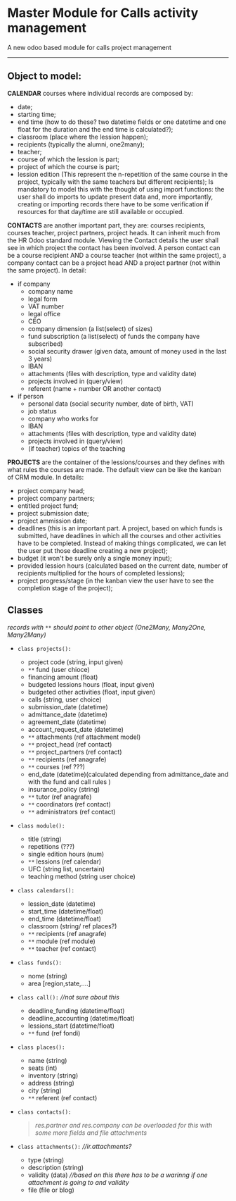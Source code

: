 # Master Module for Calls activity management 
A new odoo based module for calls project management

------
## Object to model:
**CALENDAR** courses where individual records are composed by:
+ date;
+ starting time;
+ end time (how to do these? two datetime fields or one datetime and one float for the duration and the end time is calculated?);
+ classroom (place where the lession happen);
+ recipients (typically the alumni, one2many);
+ teacher;
+ course of which the lession is part;
+ project of which the course is part;
+ lession edition (This represent the n-repetition of the same course in the project, typically with the same teachers but different recipients);
Is mandatory to model this with the thought of using import functions: the user shall do imports to update present data and, more importantly, creating or importing records there have to be some verification if resources for that day/time are still available or occupied.


**CONTACTS** are another important part, they are: courses recipients, courses teacher, project partners, project heads. It can inherit much from the HR Odoo standard module. Viewing the Contact details the user shall see in which project the contact has been involved. A person contact can be a course recipient AND a course teacher (not within the same project), a company contact can be a project head AND a project partner (not within the same project). In detail:
+ if company
    + company name
    + legal form
    + VAT number
    + legal office
    + CEO
    + company dimension (a list(select) of sizes)
    + fund subscription (a list(select) of funds the company have subscribed)
    + social security drawer (given data, amount of money used in the last 3 years)
    + IBAN
    + attachments (files with description, type and validity date)
    + projects involved in (query/view)
    + referent (name + number OR another contact)
+ if person
    + personal data (social security number, date of birth, VAT)
    + job status
    + company who works for
    + IBAN
    + attachments (files with description, type and validity date)
    + projects involved in (query/view)
    + (if teacher) topics of the teaching

**PROJECTS** are the container of the lessions/courses and they defines with what rules the courses are made. The default view can be like the kanban of CRM module. In details:
+ project company head;
+ project company partners;
+ entitled project fund;
+ project submission date;
+ project ammission date;
+ deadlines (this is an important part. A project, based on which funds is submitted, have deadlines in which all the courses and other activities have to be completed. Instead of making things complicated, we can let the user put those deadline creating a new project);
+ budget (it won't be surely only a single money input);
+ provided lession hours (calculated based on the current date, number of recipients multiplied for the hours of completed lessions);
+ project progress/stage (in the kanban view the user have to see the completion stage of the project);


## Classes
*records with `**` should point to other object (One2Many, Many2One, Many2Many)*

+ `class projects():`
    + project code (string, input given)
    + `**` fund (user chioce)
    + financing amount (float)
    + budgeted lessions hours (float, input given)
    + budgeted other activities (float, input given)
    + calls (string, user choice)
    + submission_date (datetime)
    + admittance_date (datetime)
    + agreement_date (datetime)
    + account_request_date (datetime)
    + `**` attachments (ref attachment model)
    + `**` project_head (ref contact)
    + `**` project_partners (ref contact)
    + `**` recipients (ref anagrafe)
    + `**` courses (ref ???)
    + end_date (datetime)(calculated depending from admittance_date and with the fund and call rules )
    + insurance_policy (string)
    + `**` tutor (ref anagrafe)
    + `**` coordinators (ref contact)
    + `**` administrators (ref contact)

+ `class module():`
    + title (string)
    + repetitions (???)
    + single edition hours (num)
    + `**` lessions (ref calendar)
    + UFC (string list, uncertain)
    + teaching method (string user choice)

+ `class calendars():`
    + lession_date (datetime)
    + start_time (datetime/float)
    + end_time (datetime/float)
    + classroom (string/ ref places?)
    + `**` recipients (ref anagrafe)
    + `**` module (ref module)
    + `**` teacher (ref contact)

+ `class funds():`
    + nome (string)
    + area \[region,state,....\]

+ `class call():` *//not sure about this*
    + deadline_funding (datetime/float)
    + deadline_accounting (datetime/float)
    + lessions_start (datetime/float)
    + `**` fund (ref fondi)

+ `class places():` 
    + name (string)
    + seats (int)
    + inventory (string)
    + address (string)
    + city (string)
    + `**` referent (ref contact)

+ `class contacts():`
    >*res.partner and res.company can be overloaded for this with some more fields and file attachments*

+ `class attachments():` *//ir.attachments?*
    + type (string)
    + description (string)
    + validity (data) *//based on this there has to be a warinng if one attachment is going to and validity*
    + file (file or blog)

<!------
🇮🇹
## Oggetti da modellare:
**CALENDARIO** corsi le cui i singoli record sono composti da:
+ data;
+ orario inizio;
+ orario fine (vedere se da gestire avendo una durata e calcolando poi inizio e fine o se fare due dati separati);
+ luogo svolgimento corso
+ destinatari corso (ovvero gli alunni);
+ docente;
+ progetto in cui è inserita la lezione;
+ modulo formativo in cui rientra la lezione;
+ edizione della lezione (cioè n-ripetizione della stessa lezione all’interno del progetto, di solito con destinatari diversi ma stesso docente);
È necessario prevedere che ci sarà una procedura di import dei calendari che dovrà controllare se una risorsa (docente, alunno, sede ecc) sia già impegnata per ogni data importata.

**ANAGRAFE** in cui ci sono destinatari corsi, partner nei progetti, aziende e docenti (è possibile che qui dovremo solo modificare un po’ il modulo HR di odoo. Ovviamente bisognerà poi mettere delle viste sulla singola anagrafica per far vedere in quali progetti quel singolo record è stato intestatario (docente/destinatario/partner)
+ se azienda
    + denominazione
    + forma giuridica
    + p.iva/c.f.
    + sede legale
    + legale rappresentante
    + dimensione (micro, piccola, media, grande)
    + a che fondo è iscritta
    + cassetto previdenziale
    + sede legale
    + IBAN
    + zona documenti (documenti con scadenza)
    + progetti a cui ha partecipato (query)
    + interlocutore
+ se persona fisica
    + dati personali (cf, data di nascita, p.iva)
    + azienda in cui lavora
    + (se destinatario) stato occupazionale
    + IBAN
    + zona documenti (documenti con data scadenza)
    + progetti a cui ha partecipato (query)
    + (se docente) cosa insegna

i **PROGETTI** formativi (che verranno resi in una dashboard) in cui vengono specificati:
+ azienda proponente (intestatario del progetto);
+ partner progetto (chi partecipa, di solito altre aziende);
+ fondo in cui viene presentato il progetto;
+ data presentazione progetto;
+ data ammissione progetto;
+ scadenza/scadenze (questa è una cosa molto importante. Un progetto una volta ammesso al finanziamento ha un termine massimo per svolgere tutte le attività che vengono finanziate, inoltre ci sono scadenze intermedie per la presentazione al fondo di anticipi di finanziamento ecc. Tutte queste scadenze variano da fondo a fondo. Utilizzando il modulo CRM come base dovremmo riuscire a implementare una cosa del genere);
+ budget di spesa (ce ne sarà più di uno probabilmente di voci di budget, al momento non lo so);
+ ore formazione erogate (che sarà un campo calcolato, alla data corrente, in base al [numero di destinatari]*[ore di corso effettuate]);
+ avanzamento progetto (indicativo di una view per dire che bisognerà mostrare il grado di avanzamento del progetto. Dipendentemente da più fattori, uno su tutti il fondo su cui è stato presentato, bisognerà dare all’utente la percezione del grado di avanzamento del progetto);


## Classi
*i campi con `**` sono possibilmente puntatori a campi di altre classi (One2Many, Many2One, Many2Many)*

+ `class progetti():`
    + codice progetto (string)
    + `**` fondo  (ref fondi)
    + importo finanziamento (float)
    + ore di formazione da budget (float)
    + ore operatori da budget (float)
    + dgr di riferimento (string)
    + sportello di presentazione (string)
    + data di presentazione (data)
    + data notifica finanziamento (datetime)
    + data convenzione (datetime)
    + data richiesta acconto/anticipo (datetime)
    + allegati (file)
    + `**` titolare progetto (ref contatto)
    + `**` partner progetto (ref contatto)
    + `**` destinatari (ref anagrafe)
    + `**` corsi/lezioni (ref ???)
    + data chiusura progetto calcolata da data inizio e scadenza finanziamento in base a fondo e avviso/dgr (datetime)
    + polizza (string)
    + operatori (???)
    + `**` tutor (ref anagrafe)
    + `**` coordinatori (ref contatto)
    + `**` amministratori (ref contatto)
    + `**` queo_che_serve (ref contatto)

+ `class moduli():`
    + titolo (string)
    + edizione (id edizione incrementale)
    + ore singola edizione (num)
    + `**` calendari (ref calendari)
    + UFC (boh)
    + metodologia intervento (boh)

+ `class calendari():`
    + data (datetime)
    + ora inizio (datetime/float)
    + ora fine (datetime/float)
    + sede (string/ ref sedi?)
    + `**` destinatari (ref anagrafe)
    + `**` modulo (ref moduli)
    + `**` docente (ref contatto)

+ `class fondi():`
    + nome (string)
    + area \[regione,nazione,interprofessionale\]

+ `class avviso/dgr():`
    + data scadenza finanziamento (datetime/float)
    + data scadenza richiesta anticipo (datetime/float)
    + data avvio formazione (datetime/float)
    + `**` fondo (ref fondi)

+ `class sedi():`
    + nome (string)
    + posti (int)
    + dotazione (string)
    + via (string)
    + comune (string)
    + `**` referente (ref contatto)

+ `class anagrafe():`
    >*in realtà ci sono già res.partner e res.company che sarebbero da overloaddare con i dati in più che ci servono e con una parte per gli attachments*

+ `class allegati():` *//ci sarebbe ir.attachments*
    + nome (string)
    + validità (data) *//da capire come triggerare un avviso sugli allegati in scadenza*
    + file (binary)
    
-->
